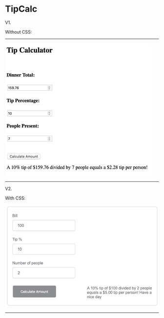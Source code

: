 # TipCalc


V1.

Without CSS:

_________________________

![tip calc image](tipCalc.png)

_________________________

V2.

With CSS:



![tip calc image](tipCalc2.png)

_________________________